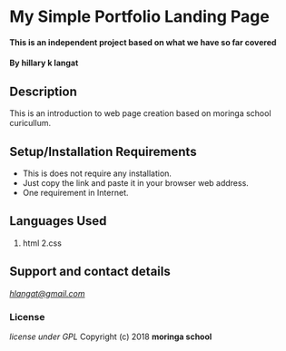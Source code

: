 # My Simple Portfolio Landing Page
#### This is an independent project based on what we have so far covered
#### By **hillary k langat**
## Description
This is an introduction to web page creation based on moringa school curicullum. 
## Setup/Installation Requirements
* This is does not require any installation.
* Just copy the link and paste it in your browser web address.
* One requirement in Internet.

## Languages Used
1. html
2.css
## Support and contact details
*hlangat@gmail.com*

### License
*license under GPL*
Copyright (c) 2018 **moringa school**
  
